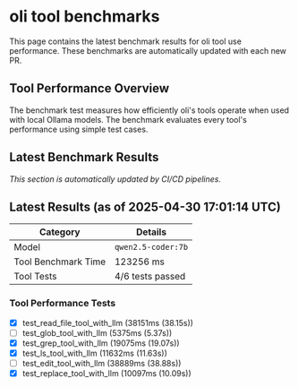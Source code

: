 # oli tool benchmarks

This page contains the latest benchmark results for oli tool use performance.
These benchmarks are automatically updated with each new PR.

## Tool Performance Overview

The benchmark test measures how efficiently oli's tools operate when used with local
Ollama models. The benchmark evaluates every tool's performance using simple test cases.

## Latest Benchmark Results

_This section is automatically updated by CI/CD pipelines._

<!-- BENCHMARK_RESULTS -->
## Latest Results (as of 2025-04-30 17:01:14 UTC)

| Category | Details |
|----------|---------|
| Model | `qwen2.5-coder:7b` |
| Tool Benchmark Time | 123256 ms |
| Tool Tests | 4/6 tests passed |

### Tool Performance Tests
- [x] test_read_file_tool_with_llm (38151ms (38.15s))
- [ ] test_glob_tool_with_llm (5375ms (5.37s))
- [x] test_grep_tool_with_llm (19075ms (19.07s))
- [x] test_ls_tool_with_llm (11632ms (11.63s))
- [ ] test_edit_tool_with_llm (38889ms (38.88s))
- [x] test_replace_tool_with_llm (10097ms (10.09s))

<!-- END_BENCHMARK_RESULTS -->
